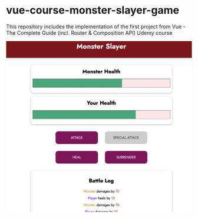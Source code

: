 # vue-course-monster-slayer-game
This repository includes the implementation of the first project from Vue - The Complete Guide (incl. Router &amp; Composition API) Udemy course

![Output of the Game](example_img.png)